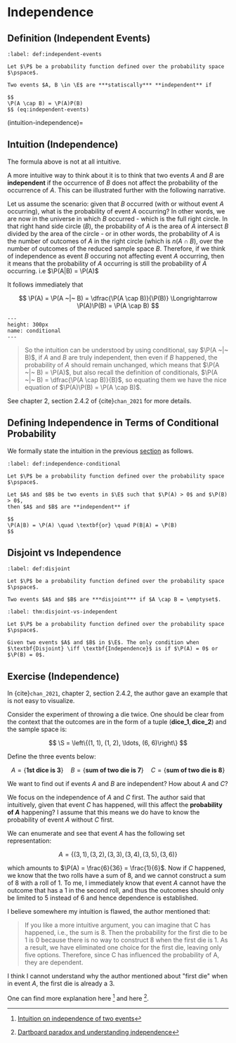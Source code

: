 # Independence

## Definition (Independent Events)

```{prf:definition} Independent Events
:label: def:independent-events

Let $\P$ be a probability function defined over the probability space $\pspace$.

Two events $A, B \in \E$ are ***statiscally*** **independent** if

$$
\P(A \cap B) = \P(A)P(B)
$$ (eq:independent-events)
```

(intuition-independence)=
## Intuition (Independence)

The formula above is not at all intuitive.

A more intuitive way to think about it is to think that two events $A$
and $B$ are **independent** if the occurrence of $B$ does not affect the
probability of the occurrence of $A$. This can be illustrated further
with the following narrative.

Let us assume the scenario: given that $B$ occurred (with or without
event $A$ occurring), what is the probability of event $A$ occurring? In
other words, we are now in the universe in which $B$ occurred - which is
the full right circle. In that right hand side circle ($B$), the
probability of $A$ is the area of $A$ intersect $B$ divided by the area
of the circle - or in other words, the probability of $A$ is the number
of outcomes of $A$ in the right circle (which is $n(A \cap B)$, over the
number of outcomes of the reduced sample space $B$. Therefore, if we
think of independence as event $B$ occuring not affecting event $A$
occurring, then it means that the probability of $A$ occurring is still
the probability of $A$ occurring. i.e $\P(A|B) = \P(A)$

It follows immediately that

$$
\P(A) = \P(A ~|~ B) = \dfrac{\P(A \cap B)}{\P(B)} \Longrightarrow \P(A)\P(B) = \P(A \cap B)
$$

```{figure} https://storage.googleapis.com/reighns/reighns_ml_projects/docs/probability_and_statistics/02_introduction_to_probability/conditional.png
---
height: 300px
name: conditional
---
```

> So the intuition can be understood by using conditional, say
> $\P(A ~|~ B)$, if $A$ and $B$ are truly independent, then even if $B$
> happened, the probability of $A$ should remain unchanged, which means
> that $\P(A ~|~ B) = \P(A)$, but also recall the definition of
> conditionals, $\P(A ~|~ B) = \dfrac{\P(A \cap B)}{B}$, so equating
> them we have the nice equation of $\P(A)\P(B) = \P(A \cap B)$.

See chapter 2, section 2.4.2 of {cite}`chan_2021` for more details.

## Defining Independence in Terms of Conditional Probability

We formally state the intuition in the previous [section](intuition-independence) as follows.

```{prf:definition} Definition of Independence in Terms of Conditional Probability
:label: def:independence-conditional

Let $\P$ be a probability function defined over the probability space $\pspace$.

Let $A$ and $B$ be two events in $\E$ such that $\P(A) > 0$ and $\P(B) > 0$,
then $A$ and $B$ are **independent** if

$$
\P(A|B) = \P(A) \quad \textbf{or} \quad P(B|A) = \P(B)
$$
```

## Disjoint vs Independence

```{prf:definition} Disjoint
:label: def:disjoint

Let $\P$ be a probability function defined over the probability space $\pspace$.

Two events $A$ and $B$ are ***disjoint*** if $A \cap B = \emptyset$.
```

```{prf:theorem} Disjoint vs Independence
:label: thm:disjoint-vs-independent

Let $\P$ be a probability function defined over the probability space $\pspace$.

Given two events $A$ and $B$ in $\E$. The only condition when
$\textbf{Disjoint} \iff \textbf{Independence}$ is if $\P(A) = 0$ or
$\P(B) = 0$.
```

## Exercise (Independence) 

In {cite}`chan_2021`, chapter 2, section 2.4.2, the author gave an example that is not easy to visualize.

Consider the experiment of throwing a die twice. One should be clear
from the context that the outcomes are in the form of a tuple
$(\textbf{dice_1}, \textbf{dice_2})$ and the sample space is:

$$
\S = \left\{(1, 1), (1, 2), \ldots, (6, 6)\right\}
$$

Define the three events below:

$$
A = \{\textbf{1st dice is 3}\} \quad B = \{\textbf{sum of two die is 7}\} \quad C = \{\textbf{sum of two die is 8}\}
$$

We want to find out if events $A$ and $B$ are independent? How about $A$
and $C$?

We focus on the independence of $A$ and $C$ first. The author said that
intuitively, given that event $C$ has happened, will this affect the
**probability of $A$** happening? I assume that this means we do have to
know the probability of event $A$ without $C$ first.

We can enumerate and see that event $A$ has the following set
representation:

$$
A = \{(3, 1), (3, 2), (3, 3), (3, 4), (3, 5), (3, 6)\}
$$

which amounts to $\P(A) = \frac{6}{36} = \frac{1}{6}$. Now if $C$
happened, we know that the two rolls have a sum of $8$, and we cannot
construct a sum of $8$ with a roll of $1$. To me, I immediately know
that event $A$ cannot have the outcome that has a $1$ in the second
roll, and thus the outcomes should only be limited to $5$ instead of $6$
and hence dependence is established.

I believe somewhere my intuition is flawed, the author mentioned that:

> If you like a more intuitive argument, you can imagine that C has
> happened, i.e., the sum is 8. Then the probability for the first die
> to be 1 is 0 because there is no way to construct 8 when the first die
> is 1. As a result, we have eliminated one choice for the first die,
> leaving only five options. Therefore, since C has influenced the
> probability of A, they are dependent.

I think I cannot understand why the author mentioned about \"first die\"
when in event $A$, the first die is already a $3$.

One can find more explanation here [^mathstack1] and
here [^mathstack2].

[^mathstack1]: [Intuition on independence of two events](https://math.stackexchange.com/questions/4403684/intuition-on-independence-of-two-events/)
[^mathstack2]: [Dartboard paradox and understanding independence](https://math.stackexchange.com/questions/3897127/dartboard-paradox-and-understanding-independence)
